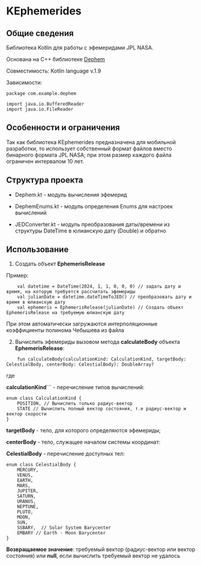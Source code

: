 # KEphemerides

## Общие сведения

Библиотека Kotlin для работы с эфемеридами JPL NASA.

Основана на C++ библиотеке [Dephem](https://github.com/SpaceCalc/dephem)

Совместимость: Kotlin language v.1.9

Зависимости:

```
package com.example.dephem

import java.io.BufferedReader
import java.io.FileReader
```

## Особенности и ограничения

Так как библиотека KEphemerides предназначена для мобильной разработки, то использует собственный формат файлов вместо бинарного формата JPL NASA; при этом размер каждого файла ограничен интервалом 10 лет.

## Структура проекта

- Dephem.kt -  модуль вычисления эфемерид

- DephemEnums.kt -  модуль определения Enums для настроек вычислений 

- JEDConverter.kt - модуль преобразования даты/времени из структуры DateTime в юлианскую дату (Double) и обратно


## Использование 

1. Создать объект **EphemerisRelease**

Пример:

```
    val datetime = DateTime(2024, 1, 1, 0, 0, 0) // задать дату и время, на которую требуется рассчитать эфемериды
    val julianDate = datetime.dateTimeToJED() // преобразовать дату и время в юлианскую дату
    val ephemeris = EphemerisRelease(julianDate) // Создать объект EphemerisRelease на требуемую юлианскую дату
```
При этом автоматически загружаются интерполяционные коэффициенты полинома Чебышева из файла

2. Вычислить эфемериды вызовом метода **calculateBody** объекта **EphemerisRelease**:

```
    fun calculateBody(calculationKind: CalculationKind, targetBody: CelestialBody, centerBody: CelestialBody): DoubleArray? 

```
где 

**calculationKind**``` - перечисление типов вычислений:

```
enum class CalculationKind {
    POSITION, // Вычислить только радиус-вектор
    STATE // Вычислить полный вектор состояния, т.е радиус-вектор и вектор скорости
}
```

**targetBody** - тело, для которого определяются эфемериды;

**centerBody** - тело, служащее началом системы координат:

**CelestialBody** - перечисление доступных тел:

```
enum class CelestialBody {
    MERCURY,
    VENUS,
    EARTH,
    MARS,
    JUPITER,
    SATURN,
    URANUS,
    NEPTUNE,
    PLUTO,
    MOON,
    SUN,
    SSBARY,  // Solar System Barycenter
    EMBARY // Earth - Moon Barycenter
}
```

**Возвращаемое значение**: требуемый вектор (радиус-вектор или вектор состояния) или **null**, если вычислить требуемый вектор не удалось

